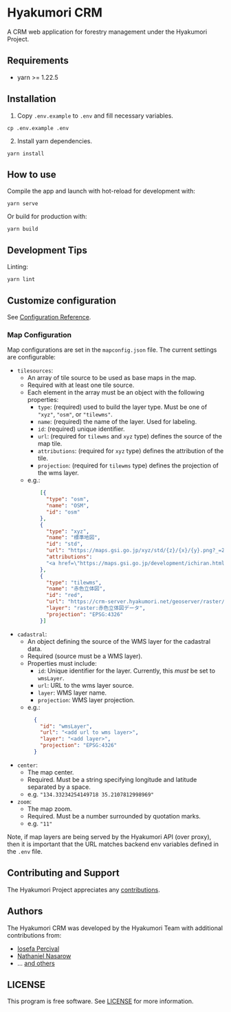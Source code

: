 # Hyakumori CRM

A CRM web application for forestry management under the Hyakumori Project.   

## Requirements

- yarn >= 1.22.5

## Installation

1. Copy `.env.example` to `.env` and fill necessary variables.

```
cp .env.example .env
```

2. Install yarn dependencies.

```
yarn install
```

## How to use

Compile the app and launch with hot-reload for development with:

```
yarn serve
```

Or build for production with:

```
yarn build
```

## Development Tips

Linting:

```
yarn lint
```

## Customize configuration

See [Configuration Reference](https://cli.vuejs.org/config/).

### Map Configuration

Map configurations are set in the `mapconfig.json` file. The current settings are configurable:

* `tilesources`:
  - An array of tile source to be used as base maps in the map.
  - Required with at least one tile source.
  - Each element in the array must be an object with the following properties:
    - `type`: (required) used to build the layer type. Must be one of `"xyz"`, `"osm"`, or `"tilewms"`.
    - `name`: (required) the name of the layer. Used for labeling.
    - `id`: (required) unique identifier.
    - `url`: (required for `tilewms` and `xyz` type) defines the source of the map tile.
    - `attributions`: (required for `xyz` type) defines the attribution of the tile.
    - `projection`: (required for `tilewms` type) defines the projection of the wms layer.
  - e.g.:
    ```json
        [{
          "type": "osm",
          "name": "OSM",
          "id": "osm"
        },
        {
          "type": "xyz",
          "name": "標準地図",
          "id": "std",
          "url": "https://maps.gsi.go.jp/xyz/std/{z}/{x}/{y}.png?_=20201001a",
          "attributions":
          "<a href=\"https://maps.gsi.go.jp/development/ichiran.html\"> 国土地理院 </a>"
        },
        {
          "type": "tilewms",
          "name": "赤色立体図",
          "id": "red",
          "url": "https://crm-server.hyakumori.net/geoserver/raster/wms",
          "layer": "raster:赤色立体図データ",
          "projection": "EPSG:4326"
        }]
    ```
* `cadastral`:
  - An object defining the source of the WMS layer for the cadastral data.
  - Required (source must be a WMS layer).
  - Properties must include:
    - `id`: Unique identifier for the layer. Currently, this _must_ be set to `wmsLayer`.
    - `url`: URL to the wms layer source.
    - `layer`: WMS layer name.
    - `projection`: WMS layer projection. 
  - e.g.: 
    ```json
      {
        "id": "wmsLayer",
        "url": "<add url to wms layer>",
        "layer": "<add layer>",
        "projection": "EPSG:4326"
      }
    ```
* `center`:
  - The map center.
  - Required. Must be a string specifying longitude and latitude separated by a space.
  - e.g. `"134.33234254149718 35.2107812998969"`
* `zoom`:
  - The map zoom.
  - Required. Must be a number surrounded by quotation marks.
  - e.g. `"11"`

Note, if map layers are being served by the Hyakumori API (over proxy), then it is important
 that the URL matches backend env variables defined in the `.env` file.

## Contributing and Support

The Hyakumori Project appreciates any [contributions](https://github.com/hyakumori/.github/blob/main/CONTRIBUTING.md).

## Authors

The Hyakumori CRM was developed by the Hyakumori Team with additional contributions from:

- [Iosefa Percival](https://github.com/iosefa)
- [Nathaniel Nasarow](https://github.com/Torgian)
- ... [and others](https://github.com/hyakumori/crm-server/graphs/contributors)

## LICENSE

This program is free software. See [LICENSE](LICENSE) for more information.
